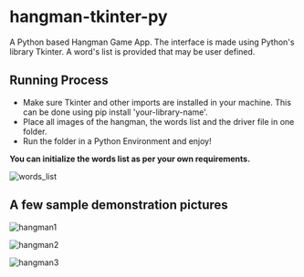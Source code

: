 # hangman-tkinter-py
A Python based Hangman Game App. The interface is made using Python's library Tkinter. A word's list is provided that may be user defined.

## Running Process

- Make sure Tkinter and other imports are installed in your machine.  This can be done using pip install 'your-library-name'.
- Place all images of the hangman, the words list and the driver file in one folder.
- Run the folder in a Python Environment and enjoy!

**You can initialize the words list as per your own requirements.** 

![words_list](https://user-images.githubusercontent.com/82564549/213546895-00df76aa-db24-4d2e-ba43-e922210b8b0f.png)

## A few sample demonstration pictures

![hangman1](https://user-images.githubusercontent.com/82564549/213546778-ebaa0d4f-b7cd-48c6-8bad-b2683735be15.png)

![hangman2](https://user-images.githubusercontent.com/82564549/213546794-4bfe4548-e5ff-467e-816e-11f38feacce4.png)

![hangman3](https://user-images.githubusercontent.com/82564549/213546790-b3a8fa6a-c261-4ff9-a349-4cb91d53f891.png)
